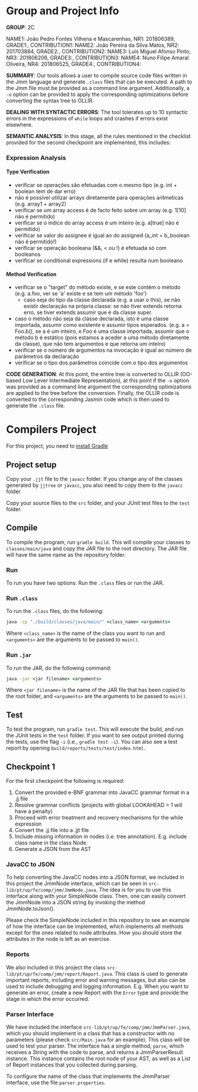 # Group and Project Info

**GROUP**: 2C

NAME1: João Pedro Fontes Vilhena e Mascarenhas, NR1: 201806389, GRADE1:, CONTRIBUTION1:
NAME2: João Pereira da Silva Matos, NR2: 201703884, GRADE2:, CONTRIBUTION2:
NAME3: Luís Miguel Afonso Pinto, NR3: 201806206, GRADE3:, CONTRIBUTION3:
NAME4: Nuno Filipe Amaral Oliveira, NR4: 201806525, GRADE4:, CONTRIBUTION4:

**SUMMARY**: Our tools allows a user to compile source code files written in the Jmm language and generate ``.class`` files that can be executed. A path to the Jmm file must be provided as a command line argument. Additionally, a ``-o`` option can be provided to apply the corresponding optimizations before converting the syntax tree to OLLIR.

**DEALING WITH SYNTACTIC ERRORS**: The tool tolerates up to 10 syntactic errors in the expressions of ``while`` loops and crashes if errors exist elsewhere.

**SEMANTIC ANALYSIS**: In this stage, all the rules mentioned in the checklist provided for the second checkpoint are implemented, this includes:
### Expression Analysis 

#### Type Verification
- verificar se operações são efetuadas com o mesmo tipo (e.g. int + boolean tem de dar erro)
- não é possível utilizar arrays diretamente para operações aritmeticas (e.g. array1 + array2)
- verificar se um array access é de facto feito sobre um array (e.g. 1[10] não é permitido)
- verificar se o indice do array access é um inteiro (e.g. a[true] não é permitido)
- verificar se valor do assignee é igual ao do assigned (a_int = b_boolean não é permitido!)
- verificar se operação booleana (&&, < ou !) é efetuada só com booleanos
- verificar se conditional expressions (if e while) resulta num booleano
            
#### Method Verification

- verificar se o "target" do método existe, e se este contém o método (e.g. a.foo, ver se 'a' existe e se tem um método 'foo')		
    - caso seja do tipo da classe declarada (e.g. a usar o this), se não existir declaração na própria classe: se não tiver extends retorna erro, se tiver extends assumir que é da classe super.	
- caso o método não seja da classe declarada, isto é uma classe importada, assumir como existente e assumir tipos esperados. (e.g. a = Foo.b(), se a é um inteiro, e Foo é uma classe importada, assumir que o método b é estático (pois estamos a aceder a uma método diretamente da classe), que não tem argumentos e que retorna um inteiro)
- verificar se o número de argumentos na invocação é igual ao número de parâmetros da declaração
- verificar se o tipo dos parâmetros coincide com o tipo dos argumentos

**CODE GENERATION**: At this point, the entire tree is converted to OLLIR (OO-based Low Lever Intermediate Representation), at this point if the ``-o`` option was provided as a command line argument the corresponding optimizations are applied to the tree before the conversion. Finally, the OLLIR code is converted to the corresponding Jasmin code which is then used to generate the ``.class`` file.

# Compilers Project

For this project, you need to [install Gradle](https://gradle.org/install/)

## Project setup

Copy your ``.jjt`` file to the ``javacc`` folder. If you change any of the classes generated by ``jjtree`` or ``javacc``, you also need to copy them to the ``javacc`` folder.

Copy your source files to the ``src`` folder, and your JUnit test files to the ``test`` folder.

## Compile

To compile the program, run ``gradle build``. This will compile your classes to ``classes/main/java`` and copy the JAR file to the root directory. The JAR file will have the same name as the repository folder.

### Run

To run you have two options: Run the ``.class`` files or run the JAR.

### Run ``.class``

To run the ``.class`` files, do the following:

```cmd
java -cp "./build/classes/java/main/" <class_name> <arguments>
```

Where ``<class_name>`` is the name of the class you want to run and ``<arguments>`` are the arguments to be passed to ``main()``.

### Run ``.jar``

To run the JAR, do the following command:

```cmd
java -jar <jar filename> <arguments>
```

Where ``<jar filename>`` is the name of the JAR file that has been copied to the root folder, and ``<arguments>`` are the arguments to be passed to ``main()``.

## Test

To test the program, run ``gradle test``. This will execute the build, and run the JUnit tests in the ``test`` folder. If you want to see output printed during the tests, use the flag ``-i`` (i.e., ``gradle test -i``).
You can also see a test report by opening ``build/reports/tests/test/index.html``.

## Checkpoint 1
For the first checkpoint the following is required:

1. Convert the provided e-BNF grammar into JavaCC grammar format in a .jj file
2. Resolve grammar conflicts (projects with global LOOKAHEAD > 1 will have a penalty)
3. Proceed with error treatment and recovery mechanisms for the while expression
4. Convert the .jj file into a .jjt file
5. Include missing information in nodes (i.e. tree annotation). E.g. include class name in the class Node.
6. Generate a JSON from the AST

### JavaCC to JSON
To help converting the JavaCC nodes into a JSON format, we included in this project the JmmNode interface, which can be seen in ``src-lib/pt/up/fe/comp/jmm/JmmNode.java``. The idea is for you to use this interface along with your SimpleNode class. Then, one can easily convert the JmmNode into a JSON string by invoking the method JmmNode.toJson().

Please check the SimpleNode included in this repository to see an example of how the interface can be implemented, which implements all methods except for the ones related to node attributes. How you should store the attributes in the node is left as an exercise.

### Reports
We also included in this project the class ``src-lib/pt/up/fe/comp/jmm/report/Report.java``. This class is used to generate important reports, including error and warning messages, but also can be used to include debugging and logging information. E.g. When you want to generate an error, create a new Report with the ``Error`` type and provide the stage in which the error occurred.


### Parser Interface

We have included the interface ``src-lib/pt/up/fe/comp/jmm/JmmParser.java``, which you should implement in a class that has a constructor with no parameters (please check ``src/Main.java`` for an example). This class will be used to test your parser. The interface has a single method, ``parse``, which receives a String with the code to parse, and returns a JmmParserResult instance. This instance contains the root node of your AST, as well as a List of Report instances that you collected during parsing.

To configure the name of the class that implements the JmmParser interface, use the file ``parser.properties``.